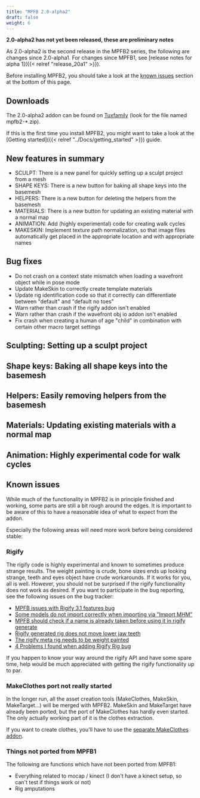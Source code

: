 ```yaml
---
title: "MPFB 2.0-alpha2"
draft: false
weight: 6
---
```


**2.0-alpha2 has not yet been released, these are preliminary notes**

As 2.0-alpha2 is the second release in the MPFB2 series, the following are changes since 2.0-alpha1. For changes since MPFB1, 
see [release notes for alpha 1]({{< relref "release_20a1" >}}).

Before installing MPFB2, you should take a look at the [known issues](#known-issues) section at the bottom of this page.

## Downloads

The 2.0-alpha2 addon can be found on [Tuxfamily](https://download.tuxfamily.org/makehuman/plugins/) (look for the file named mpfb2-*.zip).

If this is the first time you install MPFB2, you might want to take a look at the [Getting started]({{< relref "../Docs/getting_started" >}}) guide.

## New features in summary

* SCULPT: There is a new panel for quickly setting up a sculpt project from a mesh
* SHAPE KEYS: There is a new button for baking all shape keys into the basemesh
* HELPERS: There is a new button for deleting the helpers from the basemesh
* MATERIALS: There is a new button for updating an existing material with a normal map
* ANIMATION: Add (highly experimental) code for creating walk cycles
* MAKESKIN: Implement texture path normalization, so that image files automatically get placed in the appropriate location and with appropriate names

## Bug fixes

* Do not crash on a context state mismatch when loading a wavefront object while in pose mode
* Update MakeSkin to correctly create template materials
* Update rig identification code so that it correctly can differentiate between "default" and "default no toes"
* Warn rather than crash if the rigify addon isn't enabled
* Warn rather than crash if the wavefront obj io addon isn't enabled
* Fix crash when creating a human of age "child" in combination with certain other macro target settings


## Sculpting: Setting up a sculpt project


## Shape keys: Baking all shape keys into the basemesh


## Helpers: Easily removing helpers from the basemesh


## Materials: Updating existing materials with a normal map


## Animation: Highly experimental code for walk cycles


## Known issues

While much of the functionality in MPFB2 is in principle finished and working, some parts are still a bit rough around the edges. It is important to be aware of this
to have a reasonable idea of what to expect from the addon.

Especially the following areas will need more work before being considered stable:

### Rigify

The rigify code is highly experimental and known to sometimes produce strange results. The weight painting is crude, bone sizes ends up looking strange, teeth and eyes object have crude 
workarounds. If it works for you, all is well. However, you should not be surprised if the rigify functionality does not work as desired. If you want to participate in the bug reporting, see
the following issues on the bug tracker:

* [MPFB issues with Rigify 3.1 features bug](https://github.com/makehumancommunity/mpfb2/issues/21)
* [Some models do not import correctly when importing via "Import MHM"](https://github.com/makehumancommunity/mpfb2/issues/20)
* [MPFB should check if a name is already taken before using it in rigify generate](https://github.com/makehumancommunity/mpfb2/issues/17)
* [Rigify generated rig does not move lower jaw teeth](https://github.com/makehumancommunity/mpfb2/issues/10)
* [The rigify meta rig needs to be weight painted](https://github.com/makehumancommunity/mpfb2/issues/9)
* [4 Problems I found when adding Rigify Rig bug](https://github.com/makehumancommunity/mpfb2/issues/6)

If you happen to know your way around the rigify API and have some spare time, help would be much appreciated with getting the rigify functionality up to par.

### MakeClothes port not really started

In the longer run, all the asset creation tools (MakeClothes, MakeSkin, MakeTarget...) will be merged with MPFB2. MakeSkin and MakeTarget have already
been ported, but the port of MakeClothes has hardly even started. The only actually working part of it is the clothes extraction. 

If you want to create clothes, you'll have to use the [separate MakeClothes addon](https://github.com/makehumancommunity/community-plugins-makeclothes).

### Things not ported from MPFB1

The following are functions which have not been ported from MPFB1:

* Everything related to mocap / kinect (I don't have a kinect setup, so can't test if things work or not)
* Rig amputations
